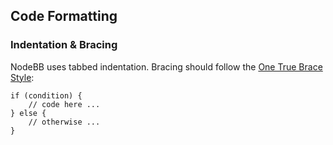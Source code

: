 ## Code Formatting

### Indentation & Bracing

NodeBB uses tabbed indentation. Bracing should follow the [One True Brace Style](http://en.wikipedia.org/wiki/Indent_style#Variant:_1TBS):

    if (condition) {
        // code here ...
    } else {
        // otherwise ...
    }